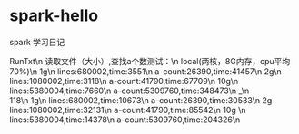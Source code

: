 # spark-hello
spark 学习日记



RunTxt\n
读取文件（大小）,查找a个数测试：\n
	local(两核，8G内存，cpu平均70%)\n
      1g\n
		lines:680002,time:3551\n
		a-count:26390,time:41457\n
	  2g\n
		lines:1080002,time:3118\n
		a-count:41790,time:67709\n
	  10g\n
	  	lines:5380004,time:7660\n
		a-count:5309760,time:348473\n
_\n		
     118\n
      1g\n
      	lines:680002,time:10673\n
		a-count:26390,time:30533\n
      2g
     	lines:1080002,time:32131\n
		a-count:41790,time:85542\n
	  10g \n
	  	lines:5380004,time:14378\n
		a-count:5309760,time:204326\n
